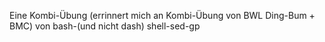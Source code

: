 Eine Kombi-Übung (errinnert mich an Kombi-Übung von BWL Ding-Bum + BMC) 
von bash-(und nicht dash) shell-sed-gp
